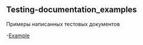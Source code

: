 ## Testing-documentation_examples
Примеры написанных тестовых документов

-[Example](https://docs.google.com/spreadsheets/d/10WP-TMdgncVfzmFtLh_9qeddPPKGrWZJ2eTbFqN883s/edit?usp=sharing)
